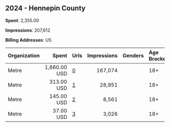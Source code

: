 ## 2024 - Hennepin County 
**Spent**: 2,355.00

**Impressions**: 207,612

**Billing Addresses**: US

|Organization|Spent|Urls|Impressions|Genders|Age Brackets|Country Codes|
|:---|---:|:---|---:|:---|:---|:---|
|Metre|1,860.00 USD|[0](https://www.snap.com/political-ads/asset/63b0390c3e4710e1c76eb680c28164efb1646b8afe709ce439562bd06ae85eb7?mediaType=mp4)|167,074||18+|united states|
|Metre|313.00 USD|[1](https://www.snap.com/political-ads/asset/0ba44a495876c2ced958c63f04b8c4ff35c26b0e0b546c2ce57c205f8f955a15?mediaType=mp4)|28,951||18+|united states|
|Metre|145.00 USD|[2](https://www.snap.com/political-ads/asset/d1bda853b238b216139365bd9cdc2114ba6d053040dcac3e252a9b3818210437?mediaType=mp4)|8,561||18+|united states|
|Metre|37.00 USD|[3](https://www.snap.com/political-ads/asset/0c6dfe7e1fc4d85c4b9a13998eeb29648211eed8e854a1a0bff1e64d0a98cb13?mediaType=png)|3,026||18+|united states|
